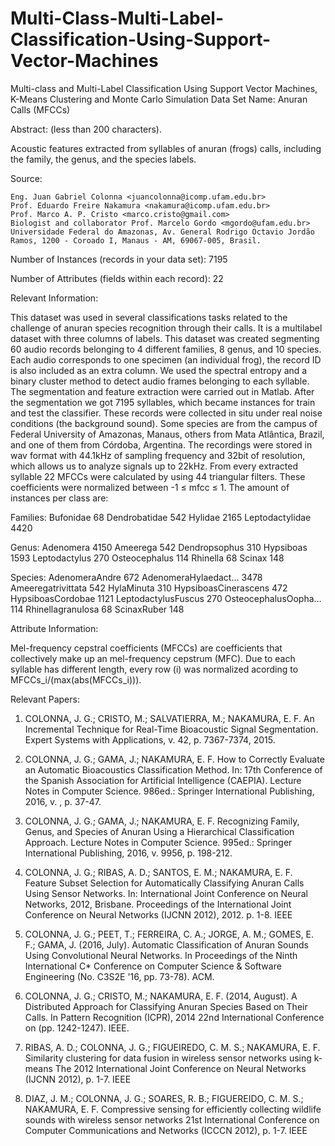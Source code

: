# Multi-Class-Multi-Label-Classification-Using-Support-Vector-Machines
Multi-class and Multi-Label Classification Using Support Vector Machines, K-Means Clustering and Monte Carlo Simulation
Data Set Name: Anuran Calls (MFCCs)

Abstract: (less than 200 characters).

Acoustic features extracted from syllables of anuran (frogs) calls, including the family, the genus, and the species labels. 

Source:

	Eng. Juan Gabriel Colonna <juancolonna@icomp.ufam.edu.br>
	Prof. Eduardo Freire Nakamura <nakamura@icomp.ufam.edu.br>
	Prof. Marco A. P. Cristo <marco.cristo@gmail.com>
	Biologist and collaborator Prof. Marcelo Gordo <mgordo@ufam.edu.br>
	Universidade Federal do Amazonas, Av. General Rodrigo Octavio Jordão Ramos, 1200 - Coroado I, Manaus - AM, 69067-005, Brasil.

Number of Instances (records in your data set): 7195

Number of Attributes (fields within each record): 22

Relevant Information:

This dataset was used in several classifications tasks related to the challenge of anuran species recognition through their calls. It is a multilabel dataset with three columns of labels. This dataset was created segmenting 60 audio records belonging to 4 different families, 8 genus, and 10 species. Each audio corresponds to one specimen (an individual frog), the record ID is also included as an extra column. We used the spectral entropy and a binary cluster method to detect audio frames belonging to each syllable. The segmentation and feature extraction were carried out in Matlab. After the segmentation we got 7195 syllables, which became instances for train and test the classifier. These records were collected in situ under real noise conditions (the background sound). Some species are from the campus of Federal University of Amazonas, Manaus, others from Mata Atlântica, Brazil, and one of them from Córdoba, Argentina. The recordings were stored in wav format with 44.1kHz of sampling frequency and 32bit of resolution, which allows us to analyze signals up to 22kHz. From every extracted syllable 22 MFCCs were calculated by using 44 triangular filters. These coefficients were normalized between -1 ≤ mfcc ≤ 1. The amount of instances per class are:

Families:
	 Bufonidae              68 
     Dendrobatidae         542 
     Hylidae              2165 
     Leptodactylidae      4420 

Genus:
     Adenomera          4150 
     Ameerega            542 
     Dendropsophus       310 
     Hypsiboas          1593 
     Leptodactylus       270 
     Osteocephalus       114 
     Rhinella             68 
     Scinax              148 

Species:
     AdenomeraAndre             672 
     AdenomeraHylaedact…       3478 
     Ameeregatrivittata         542 
     HylaMinuta                 310 
     HypsiboasCinerascens       472 
     HypsiboasCordobae         1121 
     LeptodactylusFuscus        270 
     OsteocephalusOopha…        114 
     Rhinellagranulosa           68 
     ScinaxRuber                148 




Attribute Information:

Mel-frequency cepstral coefficients (MFCCs) are coefficients that collectively make up an mel-frequency cepstrum (MFC). Due to each syllable has different length, every row (i) was normalized acording to MFCCs_i/(max(abs(MFCCs_i))).

Relevant Papers:

1) COLONNA, J. G.; CRISTO, M.; SALVATIERRA, M.; NAKAMURA, E. F. 
An Incremental Technique for Real-Time Bioacoustic Signal Segmentation. 
Expert Systems with Applications, v. 42, p. 7367-7374, 2015.

2) COLONNA, J. G.; GAMA, J.; NAKAMURA, E. F.
How to Correctly Evaluate an Automatic Bioacoustics Classification Method. 
In: 17th Conference of the Spanish Association for Artificial Intelligence (CAEPIA). 
Lecture Notes in Computer Science. 986ed.: Springer International Publishing, 2016, v. , p. 37-47.

3) COLONNA, J. G.; GAMA, J.; NAKAMURA, E. F. 
Recognizing Family, Genus, and Species of Anuran Using a Hierarchical Classification Approach.
Lecture Notes in Computer Science. 995ed.: Springer International Publishing, 2016, v. 9956, p. 198-212.

4) COLONNA, J. G.; RIBAS, A. D.; SANTOS, E. M.; NAKAMURA, E. F.
Feature Subset Selection for Automatically Classifying Anuran Calls Using Sensor Networks. 
In: International Joint Conference on Neural Networks, 2012, Brisbane. 
Proceedings of the International Joint Conference on Neural Networks (IJCNN 2012), 2012. p. 1-8. IEEE

5) COLONNA, J. G.; PEET, T.; FERREIRA, C. A.; JORGE, A. M.; GOMES, E. F.; GAMA, J. (2016, July). 
Automatic Classification of Anuran Sounds Using Convolutional Neural Networks. 
In Proceedings of the Ninth International C* Conference on Computer Science & Software Engineering (No. C3S2E '16, pp. 73-78). ACM.

6) COLONNA, J. G.; CRISTO, M.; NAKAMURA, E. F. (2014, August). 
A Distributed Approach for Classifying Anuran Species Based on Their Calls. 
In Pattern Recognition (ICPR), 2014 22nd International Conference on (pp. 1242-1247). IEEE.

7) RIBAS, A. D.; COLONNA, J. G.; FIGUEIREDO, C. M. S.; NAKAMURA, E. F.
Similarity clustering for data fusion in wireless sensor networks using k-means
The 2012 International Joint Conference on Neural Networks (IJCNN 2012), p. 1-7. IEEE

8) DIAZ, J. M.; COLONNA, J. G.; SOARES, R. B.; FIGUEREIDO, C. M. S.; NAKAMURA, E. F.
Compressive sensing for efficiently collecting wildlife sounds with wireless sensor networks
21st International Conference on Computer Communications and Networks (ICCCN 2012), p. 1-7. IEEE
